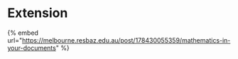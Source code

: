 # Extension

{% embed url="https://melbourne.resbaz.edu.au/post/178430055359/mathematics-in-your-documents" %}



